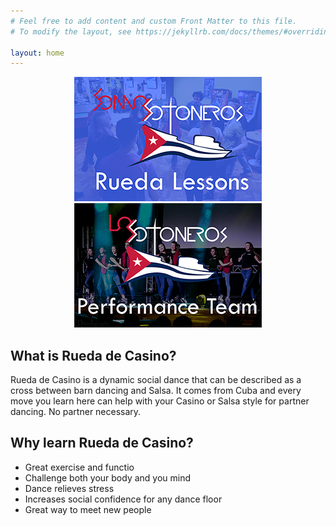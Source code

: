 ```yaml
---
# Feel free to add content and custom Front Matter to this file.
# To modify the layout, see https://jekyllrb.com/docs/themes/#overriding-theme-defaults

layout: home
---
```

<div style="text-align: center">  <a href="/somossotoneros"><img src="/assets/SomosSotonerosWeb.png"></a> <a href="/lossotoneros"><img src="/assets/LosSotonerosWeb.png"></a> </div>

<p>  </p>

<p>  </p>

## What is Rueda de Casino?

Rueda de Casino is a dynamic social dance that can be described as a cross between barn dancing and Salsa. It comes from Cuba and every move you learn here can help with your Casino or Salsa style for partner dancing. No partner necessary.

## Why learn Rueda de Casino?

* Great exercise and functio
* Challenge both your body and you mind
* Dance relieves stress
* Increases social confidence for any dance floor
* Great way to meet new people
